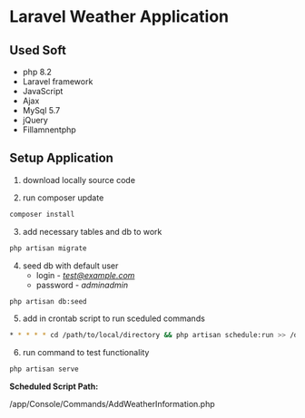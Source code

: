 # Laravel Weather Application


## Used Soft

- php 8.2
- Laravel framework
- JavaScript
- Ajax
- MySql 5.7
- jQuery
- Fillamnentphp

## Setup Application

1. download locally source code

2. run composer update
```bash
composer install
```
3. add necessary tables and db to work
```bash
php artisan migrate
```

4. seed db with default user
   - login - *test@example.com*
   - password -  *adminadmin*
```bash
php artisan db:seed
```

5. add in crontab script to run sceduled commands
```bash
* * * * * cd /path/to/local/directory && php artisan schedule:run >> /dev/null 2>&1
```

6. run command to test functionality
```bash
php artisan serve
```

**Scheduled Script Path:**

/app/Console/Commands/AddWeatherInformation.php


